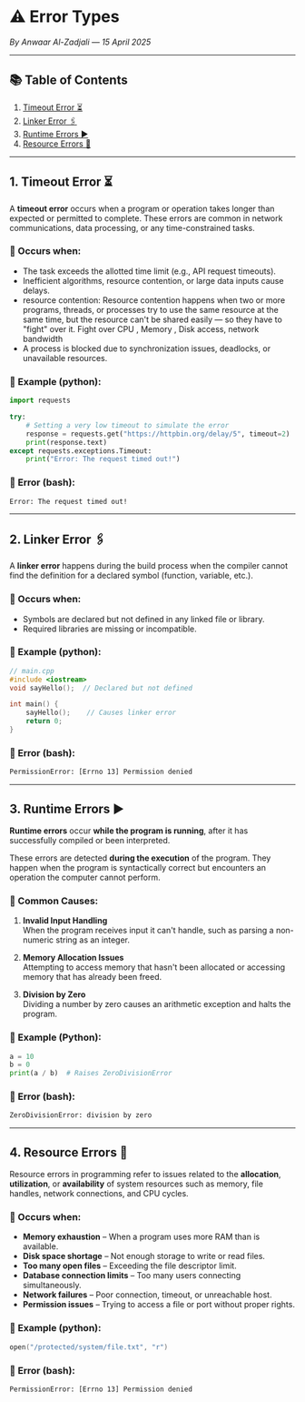 # ⚠️ Error Types 

_By Anwaar Al-Zadjali — 15 April 2025_

---

## 📚 Table of Contents
1. [Timeout Error ⏳](#1-timeout-error-)
2. [Linker Error 🖇️](#2-linker-error-)
3. [Runtime Errors ▶️](#3-runtime-errors-)
4. [Resource Errors 📂](#4-resource-errors-)

---

## 1. Timeout Error ⏳

A **timeout error** occurs when a program or operation takes longer than expected or permitted to complete. These errors are common in network communications, data processing, or any time-constrained tasks.

### 🔹 Occurs when:
- The task exceeds the allotted time limit (e.g., API request timeouts).
- Inefficient algorithms, resource contention, or large data inputs cause delays.
- resource contention: Resource contention happens when two or more programs, threads, or processes try to use the same resource at the same time, but the resource can't be shared easily — so they have to "fight" over it.
Fight over CPU , Memory , Disk access, network bandwidth
- A process is blocked due to synchronization issues, deadlocks, or unavailable resources.
### 📌 Example (python):
```python
import requests

try:
    # Setting a very low timeout to simulate the error
    response = requests.get("https://httpbin.org/delay/5", timeout=2)
    print(response.text)
except requests.exceptions.Timeout:
    print("Error: The request timed out!")

```
### 🔴 Error (bash):
```bash
Error: The request timed out!
```
---
## 2. Linker Error 🖇️
A **linker error** happens during the build process when the compiler cannot find the definition for a declared symbol (function, variable, etc.).

### 🔹 Occurs when:
- Symbols are declared but not defined in any linked file or library.
- Required libraries are missing or incompatible.

### 📌 Example (python):
```cpp
// main.cpp
#include <iostream>
void sayHello();  // Declared but not defined

int main() {
    sayHello();    // Causes linker error
    return 0;
}
```
### 🔴 Error (bash):
```bash
PermissionError: [Errno 13] Permission denied
```
---
## 3. Runtime Errors ▶️

**Runtime errors** occur **while the program is running**, after it has successfully compiled or been interpreted.

These errors are detected **during the execution** of the program. They happen when the program is syntactically correct but encounters an operation the computer cannot perform.

### 🔹 Common Causes:

1. **Invalid Input Handling**  
   When the program receives input it can't handle, such as parsing a non-numeric string as an integer.

2. **Memory Allocation Issues**  
   Attempting to access memory that hasn't been allocated or accessing memory that has already been freed.

3. **Division by Zero**  
   Dividing a number by zero causes an arithmetic exception and halts the program.

### 📌 Example (Python):
```python
a = 10
b = 0
print(a / b)  # Raises ZeroDivisionError
```
### 🔴 Error (bash):

```bash
ZeroDivisionError: division by zero
```
---
## 4. Resource Errors 📂

Resource errors in programming refer to issues related to the **allocation**, **utilization**, or **availability** of system resources such as memory, file handles, network connections, and CPU cycles.

### 🔹 Occurs when:

- **Memory exhaustion** – When a program uses more RAM than is available.
- **Disk space shortage** – Not enough storage to write or read files.
- **Too many open files** – Exceeding the file descriptor limit.
- **Database connection limits** – Too many users connecting simultaneously.
- **Network failures** – Poor connection, timeout, or unreachable host.
- **Permission issues** – Trying to access a file or port without proper rights.

### 📌 Example (python):
```cpp
open("/protected/system/file.txt", "r")
```
### 🔴 Error (bash):
```bash
PermissionError: [Errno 13] Permission denied
```
